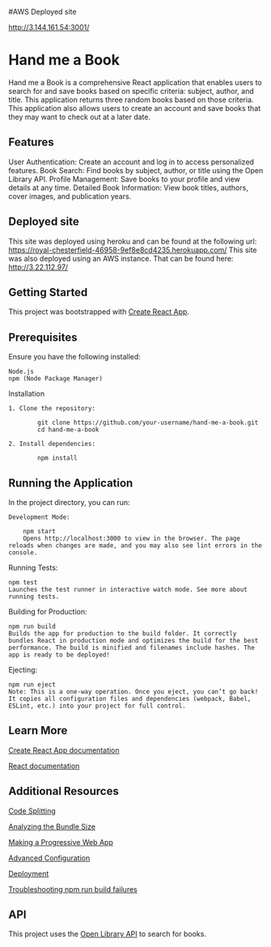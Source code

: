 #AWS Deployed site

http://3.144.161.54:3001/

# Hand me a Book

Hand me a Book is a comprehensive React application that enables users to search for and save books based on specific criteria: subject, author, and title. This application returns three random books based on those criteria. This application also allows users to create an account and save books that they may want to check out at a later date.

## Features

User Authentication: Create an account and log in to access personalized features.
Book Search: Find books by subject, author, or title using the Open Library API.
Profile Management: Save books to your profile and view details at any time.
Detailed Book Information: View book titles, authors, cover images, and publication years.

## Deployed site

This site was deployed using heroku and can be found at the following url: https://royal-chesterfield-46958-9ef8e8cd4235.herokuapp.com/
This site was also deployed using an AWS instance. That can be found here: http://3.22.112.97/

## Getting Started

This project was bootstrapped with [Create React App](https://github.com/facebook/create-react-app).

## Prerequisites

Ensure you have the following installed:

    Node.js
    npm (Node Package Manager)

Installation

    1. Clone the repository:

            git clone https://github.com/your-username/hand-me-a-book.git
            cd hand-me-a-book

    2. Install dependencies:

            npm install

## Running the Application

In the project directory, you can run:

    Development Mode:

        npm start
        Opens http://localhost:3000 to view in the browser. The page reloads when changes are made, and you may also see lint errors in the console.

Running Tests:

    npm test
    Launches the test runner in interactive watch mode. See more about running tests.

Building for Production:

    npm run build
    Builds the app for production to the build folder. It correctly bundles React in production mode and optimizes the build for the best performance. The build is minified and filenames include hashes. The app is ready to be deployed!

Ejecting:

    npm run eject
    Note: This is a one-way operation. Once you eject, you can’t go back! It copies all configuration files and dependencies (webpack, Babel, ESLint, etc.) into your project for full control.

## Learn More

[Create React App documentation](https://facebook.github.io/create-react-app/docs/getting-started)

[React documentation](https://reactjs.org/)

## Additional Resources

[Code Splitting](https://facebook.github.io/create-react-app/docs/code-splitting)

[Analyzing the Bundle Size](https://facebook.github.io/create-react-app/docs/analyzing-the-bundle-size)

[Making a Progressive Web App](https://facebook.github.io/create-react-app/docs/making-a-progressive-web-app)

[Advanced Configuration](https://facebook.github.io/create-react-app/docs/advanced-configuration)

[Deployment](https://facebook.github.io/create-react-app/docs/deployment)

[Troubleshooting npm run build failures](https://facebook.github.io/create-react-app/docs/troubleshooting#npm-run-build-fails-to-minify)

## API

This project uses the [Open Library API](https://openlibrary.org/dev/docs/api/search) to search for books.
